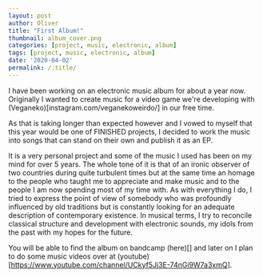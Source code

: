 ```yaml
---
layout: post
author: Oliver
title: "First Album!"
thumbnail: album_cover.png
categories: [project, music, electronic, album]
tags: [project, music, electronic, album]
date: '2020-04-02'
permalink: /:title/
---
```


I have been working on an electronic music album for about a year now. Originally I wanted to create music
for a video game we're developing with (Veganeko)[instagram.com/veganekoweirdo/] in our free time.

<!--more-->
<!-- put this at the end of what we wish to have as an excerpt -->

As that is taking longer than expected however and I vowed to myself that this year would be one of FINISHED
projects, I decided to work the music into songs that can stand on their own and publish it as an EP.

It is a very personal project and some of the music I used has been on my mind for over 5 years. The whole tone of it is
that of an ironic observer of two countries during quite turbulent times but at the same time an homage to the people
who taught me to appreciate and make music and to the people I am now spending most of my time with. As with everything I do,
I tried to express the point of view of somebody who was profoundly influenced by old traditions but is constantly looking
for an adequate description of contemporary existence. In musical terms, I try to reconcile classical structure and development with electronic sounds,
my idols from the past with my hopes for the future.

You will be able to find the album on bandcamp (here)[] and later on I plan to do some music videos over at (youtube)[https://www.youtube.com/channel/UCkyf5Jj3E-74nGi9W7a3xmQ].

